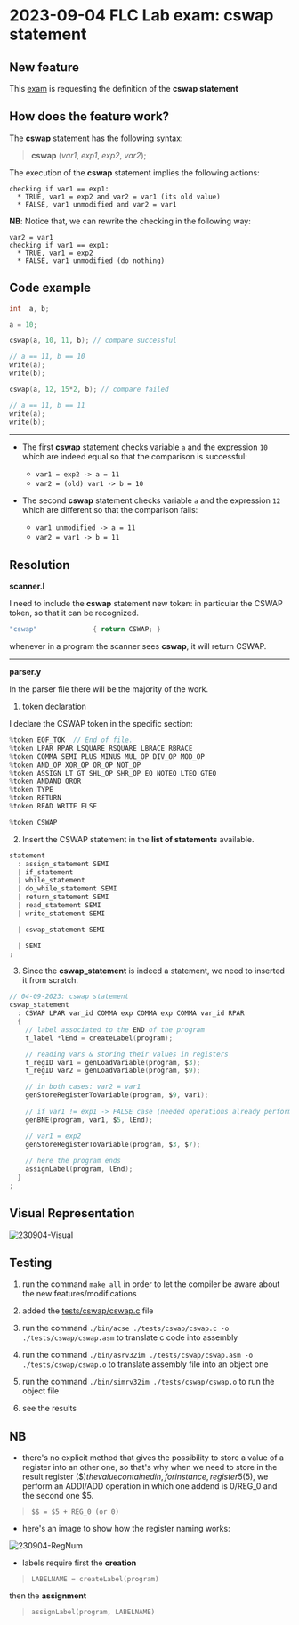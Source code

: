 # 2023-09-04 FLC Lab exam: cswap statement

## New feature
This [exam](https://github.com/GianlucaVigo/acse/tree/23-09-04) is requesting the definition of the **cswap statement**

## How does the feature work?
The **cswap** statement has the following syntax:

> **cswap** (_var1_, _exp1_, _exp2_, _var2_);

The execution of the **cswap** statement implies the following actions:

```
checking if var1 == exp1:
  * TRUE, var1 = exp2 and var2 = var1 (its old value)
  * FALSE, var1 unmodified and var2 = var1
```

**NB**:
Notice that, we can rewrite the checking in the following way:

```
var2 = var1
checking if var1 == exp1:
  * TRUE, var1 = exp2
  * FALSE, var1 unmodified (do nothing)
```

## Code example
```c
int  a, b;

a = 10;

cswap(a, 10, 11, b); // compare successful

// a == 11, b == 10
write(a);
write(b);

cswap(a, 12, 15*2, b); // compare failed

// a == 11, b == 11
write(a);
write(b);
```

***

* The first **cswap** statement checks variable `a` and the expression `10` which are indeed equal so that the comparison is successful:
  * `var1 = exp2 -> a = 11`
  * `var2 = (old) var1 -> b = 10`


* The second **cswap** statement checks variable `a` and the expression `12` which are different so that the comparison fails:
  * `var1 unmodified -> a = 11`
  * `var2 = var1 -> b = 11`


## Resolution
**scanner.l**

I need to include the **cswap** statement new token: in particular the CSWAP token, so that it can be recognized.

```c
"cswap"              { return CSWAP; }
```

whenever in a program the scanner sees **cswap**, it will return CSWAP.

***

**parser.y**

In the parser file there will be the majority of the work.

 1. token declaration

I declare the CSWAP token in the specific section:

```C
%token EOF_TOK  // End of file.
%token LPAR RPAR LSQUARE RSQUARE LBRACE RBRACE
%token COMMA SEMI PLUS MINUS MUL_OP DIV_OP MOD_OP
%token AND_OP XOR_OP OR_OP NOT_OP
%token ASSIGN LT GT SHL_OP SHR_OP EQ NOTEQ LTEQ GTEQ
%token ANDAND OROR
%token TYPE
%token RETURN
%token READ WRITE ELSE

%token CSWAP
```

 2. Insert the CSWAP statement in the **list of statements** available.

```C
statement
  : assign_statement SEMI
  | if_statement
  | while_statement
  | do_while_statement SEMI
  | return_statement SEMI
  | read_statement SEMI
  | write_statement SEMI

  | cswap_statement SEMI

  | SEMI
;
```

3. Since the **cswap_statement** is indeed a statement, we need to inserted it from scratch.

```c
// 04-09-2023: cswap statement
cswap_statement
  : CSWAP LPAR var_id COMMA exp COMMA exp COMMA var_id RPAR
  {
    // label associated to the END of the program
    t_label *lEnd = createLabel(program);

    // reading vars & storing their values in registers
    t_regID var1 = genLoadVariable(program, $3);
    t_regID var2 = genLoadVariable(program, $9);

    // in both cases: var2 = var1
    genStoreRegisterToVariable(program, $9, var1);
    
    // if var1 != exp1 -> FALSE case (needed operations already performed)
    genBNE(program, var1, $5, lEnd);

    // var1 = exp2
    genStoreRegisterToVariable(program, $3, $7);
    
    // here the program ends
    assignLabel(program, lEnd);
  }
;
```

## Visual Representation

![230904-Visual](https://github.com/user-attachments/assets/18388c1b-e2b6-406f-8030-0da92e4d78dd)

## Testing

1) run the command `make all` in order to let the compiler be aware about the new features/modifications

2) added the [tests/cswap/cswap.c](#code-example) file

3) run the command `./bin/acse ./tests/cswap/cswap.c -o ./tests/cswap/cswap.asm` to translate c code into assembly

4) run the command `./bin/asrv32im ./tests/cswap/cswap.asm -o ./tests/cswap/cswap.o` to translate assembly file into an object one

5) run the command `./bin/simrv32im ./tests/cswap/cswap.o` to run the object file

6) see the results



## NB

* there's no explicit method that gives the possibility to store a value of a register into an other one, so that's why when we need to store in the result register ($$) the value contained in, for instance, register 5 ($5), we perform an ADDI/ADD operation in which one addend is 0/REG_0 and the second one $5.

> `$$ = $5 + REG_0 (or 0)`

* here's an image to show how the register naming works:

![230904-RegNum](https://github.com/user-attachments/assets/b49a116a-a1c8-4215-95c6-91e4b684b1bf)

* labels require first the **creation**

> `LABELNAME = createLabel(program)`

 then the **assignment**

> `assignLabel(program, LABELNAME)`
